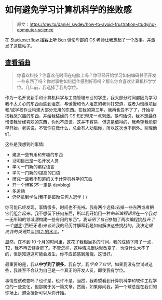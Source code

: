 # 如何避免学习计算机科学的挫败感

> 原文：<https://dev.to/daniel_swdev/how-to-avoid-frustration-studying-computer-science>

在 [Stackoverflow 播客](https://dev.to/stackpodcast/podcast-107-were-just-trying-to-be-nonterrible)上听 [Ben](https://dev.to/ben) 谈论卑鄙的 CS 老师让我想起了一个故事，并激发了这篇帖子。

## [查看插曲](https://dev.to/stackpodcast/podcast-107-were-just-trying-to-be-nonterrible)

> 你喜欢科技？你喜欢花时间在电脑上吗？你已经开始学习如何编码甚至开发一些东西了吗？你对事物如何运作感到好奇吗？那么你会喜欢计算机科学学位。几年前，我选择了我的学位。

作为一名开发新手和计算机科学与工商管理专业的学生，我大部分时间都因为学习我不太关心的东西而感到沮丧，与傲慢和令人沮丧的老师打交道，或者为班级项目和/或学校作业构建大部分无用的东西。在我的第三年，我再也受不了了，开始寻找我感兴趣的东西，并给我枯燥的 CS 知识带来一点刺激。换句话说，我不想最终憎恨我曾经喜欢的东西，你也不应该。这并不容易，但这是值得的，我希望我能更早开始。老实说，不管你在做什么，总会有人劝阻你，所以这次也不例外。别理他们。

这些是我想到的事情:

*   建造一些有用和有趣的东西
*   证明自己是一名开发人员
*   学习一门新的编程语言
*   学习一门新的/提高的口语
*   研究一些我不知道的关于计算机科学的东西
*   开一个博客(不一定是 devblog)
*   多运动
*   仍然拿到学位(我不是鼓励任何人退学！)

你可能已经发现，事情很多，时间也不充裕。我有两个选择:去掉一些东西或者把它们组合起来。我不想留下任何东西，所以我开始用一种*的新编程语言*在一个我对一无所知的领域*里*构建一些有用的东西*。我*证明了自己*参加了两次编程挑战*开了一个[博客](http://www.fahrenheitfreiheit.wordpress.com)* (西班牙语)来谈论我的经历并解释我是如何解决这些挑战的。我决定*提高我的英语*并达到[C1 的水平](http://www.examenglish.com/CEFR/cefr.php)。*

显然，在不到 10 个月的时间里，这花了我相当多的时间，我的成绩下降了一点，T2，我不再去健身房了。不管怎样，这种情况很快就改变了，也没什么大不了的，但是知道这可能会发生，你不应该感到羞愧，这很好。

最重要的是，我从**中学到了很多**。我自学，我*学会了自学*。如果我没有尝试过这些，我甚至不会认为自己是一个真正的开发人员，即使我有学位。

事情应该改变吗？也许是，也许不是。当然，我希望看到计算机科学和软件工程学位的一些变化，但那属于另一篇文章。然而，如果你问我，第一个球总是在我们的球场上，避免挫折可以从你开始。